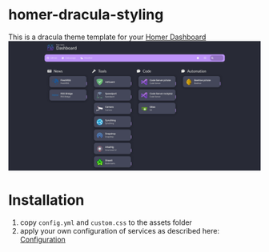 # homer-dracula-styling

This is a dracula theme template for your [Homer Dashboard](https://github.com/bastienwirtz/homer)
![screenshot](./screenshot.png)

# Installation
1. copy `config.yml` and `custom.css` to the assets folder
1. apply your own configuration of services as described here: [Configuration](https://github.com/bastienwirtz/homer/blob/main/docs/configuration.md) 
